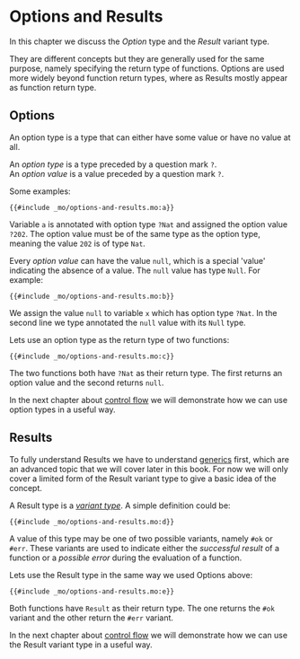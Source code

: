 # Options and Results

In this chapter we discuss the _Option_ type and the _Result_ variant type.

They are different concepts but they are generally used for the same purpose, namely specifying the return type of functions. Options are used more widely beyond function return types, where as Results mostly appear as function return type.

## Options

An option type is a type that can either have some value or have no value at all.

An _option type_ is a type preceded by a question mark `?`.  
An _option value_ is a value preceded by a question mark `?`.

Some examples:

```motoko
{{#include _mo/options-and-results.mo:a}}
```

Variable `a` is annotated with option type `?Nat` and assigned the option value `?202`. The option value must be of the same type as the option type, meaning the value `202` is of type `Nat`.

Every _option value_ can have the value `null`, which is a special 'value' indicating the absence of a value. The `null` value has type `Null`. For example:

```motoko
{{#include _mo/options-and-results.mo:b}}
```

We assign the value `null` to variable `x` which has option type `?Nat`. In the second line we type annotated the `null` value with its `Null` type.

Lets use an option type as the return type of two functions:

```motoko
{{#include _mo/options-and-results.mo:c}}
```

The two functions both have `?Nat` as their return type. The first returns an option value and the second returns `null`.

In the next chapter about [control flow](/common-programming-concepts/control-flow/switch-expression.html#a-little-program) we will demonstrate how we can use option types in a useful way.

## Results

To fully understand Results we have to understand [generics](/advanced-types/generics.html) first, which are an advanced topic that we will cover later in this book. For now we will only cover a limited form of the Result variant type to give a basic idea of the concept.

A Result type is a _[variant type](/common-programming-concepts/types/variants.html)_. A simple definition could be:

```motoko
{{#include _mo/options-and-results.mo:d}}
```

A value of this type may be one of two possible variants, namely `#ok` or `#err`. These variants are used to indicate either the _successful result_ of a function or a _possible error_ during the evaluation of a function.

Lets use the Result type in the same way we used Options above:

```motoko
{{#include _mo/options-and-results.mo:e}}
```

Both functions have `Result` as their return type. The one returns the `#ok` variant and the other return the `#err` variant.

In the next chapter about [control flow](/common-programming-concepts/control-flow/switch-expression.html#a-little-program) we will demonstrate how we can use the Result variant type in a useful way.
